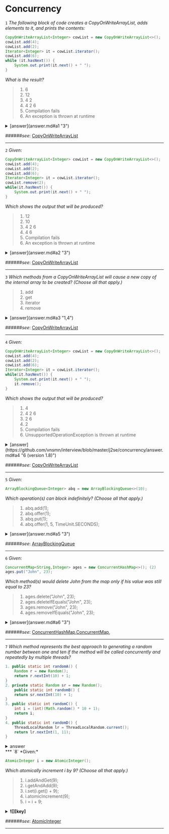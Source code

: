 # Concurrency

<a name="a1"></a>
`1` *The following block of code creates a CopyOnWriteArrayList, adds elements to it, and prints the contents:*

```java
CopyOnWriteArrayList<Integer> cowList = new CopyOnWriteArrayList<>();
cowList.add(4);
cowList.add(2);
Iterator<Integer> it = cowList.iterator();
cowList.add(6);
while (it.hasNext()) {
	System.out.print(it.next() + " ");
}
```
*What is the result?*


>1. 6
>2. 12
>3. 4 2
>4. 4 2 6
>5. Compilation fails
>6. An exception is thrown at runtime


<details> 
  <summary>[answer](answer.md#a1 "3")</summary>
   3<br/>
   [:bulb:](https://github.com/vnsmn/interview/blob/master/j2se/concurrency/answer.md#a1 "detail")
</details>

######*see*: [CopyOnWriteArrayList](http://www.google.com/url?q=http%3A%2F%2Fdocs.oracle.com%2Fjavase%2F7%2Fdocs%2Fapi%2Fjava%2Futil%2Fconcurrent%2FCopyOnWriteArrayList.html&sa=D&sntz=1&usg=AFrqEzcUe8jylq_8cFi8NuZamP2TVqL0-A)
***
<a name="a2"></a>
`2` *Given:*

```java
CopyOnWriteArrayList<Integer> cowList = new CopyOnWriteArrayList<>();
cowList.add(4);
cowList.add(2);
cowList.add(6);
Iterator<Integer> it = cowList.iterator();
cowList.remove(2);
while(it.hasNext()) {
    System.out.print(it.next() + " ");
}
```

*Which shows the output that will be produced?*

>1. 12
>2. 10
>3. 4 2 6
>4. 4 6
>5. Compilation fails
>6. An exception is thrown at runtime

<details> 
  <summary>[answer](answer.md#a2 "3")</summary>
   3<br/>
   [:bulb:](https://github.com/vnsmn/interview/blob/master/j2se/concurrency/answer.md#a2 "detail")
</details>

######*see*: [CopyOnWriteArrayList](http://www.google.com/url?q=http%3A%2F%2Fdocs.oracle.com%2Fjavase%2F7%2Fdocs%2Fapi%2Fjava%2Futil%2Fconcurrent%2FCopyOnWriteArrayList.html&sa=D&sntz=1&usg=AFrqEzcUe8jylq_8cFi8NuZamP2TVqL0-A)
***
<a name="a3"></a>
`3` *Which methods from a CopyOnWriteArrayList will cause a new copy of the internal array to be created? (Choose all that apply.)*
>1. add
>2. get
>3. iterator
>4. remove

<details> 
  <summary>[answer](answer.md#a3 "1,4")</summary>
   1,4<br/>
   [:bulb:](https://github.com/vnsmn/interview/blob/master/j2se/concurrency/answer.md#a3 "detail")
</details>

######*see*: [CopyOnWriteArrayList](http://www.google.com/url?q=http%3A%2F%2Fdocs.oracle.com%2Fjavase%2F7%2Fdocs%2Fapi%2Fjava%2Futil%2Fconcurrent%2FCopyOnWriteArrayList.html&sa=D&sntz=1&usg=AFrqEzcUe8jylq_8cFi8NuZamP2TVqL0-A)
***
<a name="a4"></a>
`4` *Given:*

```java
CopyOnWriteArrayList<Integer> cowList = new CopyOnWriteArrayList<>();
cowList.add(4);
cowList.add(2);
cowList.add(6);
Iterator<Integer> it = cowList.iterator();
while(it.hasNext()) {
    System.out.print(it.next() + " ");
    it.remove();
}
```

*Which shows the output that will be produced?*

>1. 4
>2. 4 2 6
>3. 2 6
>4. 2
>5. Compilation fails
>6. UnsupportedOperationException is thrown at runtime

<details> 
  <summary>[answer](https://github.com/vnsmn/interview/blob/master/j2se/concurrency/answer.md#a4 "6 (version 1.8)")</summary>
   6 (version 1.8)<br/>
   [:bulb:](https://github.com/vnsmn/interview/blob/master/j2se/concurrency/answer.md#a4 "detail")
</details>

######*see*: [CopyOnWriteArrayList](http://docs.oracle.com/javase/7/docs/api/java/util/concurrent/CopyOnWriteArrayList.html#iterator())
***
<a name="a5"></a>
`5` *Given:*

```java
ArrayBlockingQueue<Integer> abq = new ArrayBlockingQueue<>(10);
```

*Which operation(s) can block indefinitely? (Choose all that apply.)*

>1. abq.add(1);
>2. abq.offer(1);
>3. abq.put(1);
>4. abq.offer(1, 5, TimeUnit.SECONDS);

<details> 
  <summary>[answer](answer.md#a5 "3")</summary>
   3<br/>
   [:bulb:](https://github.com/vnsmn/interview/blob/master/j2se/concurrency/answer.md#a5 "detail")
</details>

######*see*: [ArrayBlockingQueue](http://docs.oracle.com/javase/7/docs/api/java/util/concurrent/ArrayBlockingQueue.html)
***
<a name="a6"></a>
`6` *Given:*

```java
ConcurrentMap<String,Integer> ages = new ConcurrentHashMap<>(); (2)
ages.put("John", 23);
```

*Which method(s) would delete John from the map only if his value was still equal to 23?*

>1. ages.delete("John", 23);
>2. ages.deleteIfEquals("John", 23);
>3. ages.remove("John", 23);
>4. ages.removeIfEquals("John", 23);

<details>
  <summary>[answer](answer.md#a6 "3")</summary>
   3<br/>
   [:bulb:](https://github.com/vnsmn/interview/blob/master/j2se/concurrency/answer.md#a6 "detail")
   [:information_source:](src/main/java/concurrency/ConcurrentHashMapExample.java "example")
</details>

######*see*: [ConcurrentHashMap](http://docs.oracle.com/javase/7/docs/api/java/util/concurrent/ConcurrentHashMap.html),[ConcurrentMap](http://docs.oracle.com/javase/7/docs/api/java/util/concurrent/ConcurrentMap.html),

***
<a name="a7"></a>
`7` *Which method represents the best approach to generating a random number between one and ten if the method will be called concurrently and repeatedly by multiple threads?*

```java
1. public static int randomA() {
    Random r = new Random();
    return r.nextInt(10) + 1;
}
2. private static Random sr = new Random();
    public static int randomB() {
    return sr.nextInt(10) + 1;
}
3. public static int randomC() {
    int i = (int)(Math.random() * 10 + 1);
    return i;
}
4. public static int randomD() {
    ThreadLocalRandom lr = ThreadLocalRandom.current();
    return lr.nextInt(1, 11);
}
```

<details>
  <summary title="4">answer</summary>
   4<br/>
   [:bulb:](answer.md#a7 "detail")
   <a href="answer.md#a7" title="detail">![][help]</a>
</details>
***
<a name="a8"></a>
`8` *Given:*

```java
AtomicInteger i = new AtomicInteger();
```

*Which atomically increment i by 9? (Choose all that apply.)*

>1. i.addAndGet(9);
>2. i.getAndAdd(9);
>3. i.set(i.get() + 9);
>4. i.atomicIncrement(9);
>5. i = i + 9;

<details> 
  <summary><strong title="1,2">![][key]</strong></summary>
   1 and 2 are correct. The addAndGet and getAndAdd both increment the value stored in an AtomicInteger.<br/>      
</details>

######*see*: [AtomicInteger](http://docs.oracle.com/javase/7/docs/api/java/util/concurrent/atomic/AtomicInteger.html)
***

[key]: https://github.com/vnsmn/interview/blob/master/images/key.png
[help]: https://github.com/vnsmn/interview/blob/master/images/question-24.png
[code]: https://github.com/vnsmn/interview/blob/master/images/source-code-24.png

